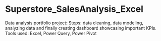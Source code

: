 # Superstore_SalesAnalysis_Excel
Data analysis portfolio project: Steps: data cleaning, data modeling, analyzing data and finally creating dashboard showcasing important KPIs. Tools used: Excel, Power Query, Power Pivot
